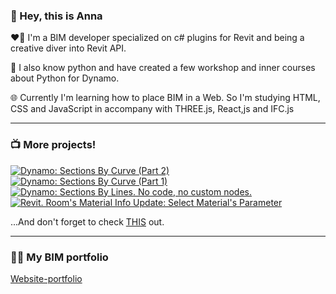 ### 👋 Hey, this is Anna 

<p> ❤️‍🔥 I'm a BIM developer specialized on c# plugins for Revit and being a creative diver into Revit API. </p>
<p> 🐍 I also know python and have created a few workshop and inner courses about Python for Dynamo. </p>
<p> 🌐 Currently I'm learning how to place BIM in a Web. So I'm studying HTML, CSS and JavaScript in accompany with THREE.js, React,js and IFC.js </p>

---

### 📺 More projects!

<!-- BEGIN YOUTUBE-CARDS -->
[![Dynamo: Sections By Curve (Part 2)](https://ytcards.demolab.com/?id=GMzoIS703FA&title=Dynamo%3A+Sections+By+Curve+%28Part+2%29&lang=en&timestamp=1702913184&background_color=%230d1117&title_color=%23ffffff&stats_color=%23dedede&max_title_lines=1&width=250&border_radius=5 "Dynamo: Sections By Curve (Part 2)")](https://www.youtube.com/watch?v=GMzoIS703FA)
[![Dynamo: Sections By Curve (Part 1)](https://ytcards.demolab.com/?id=Fic5BD-s3A8&title=Dynamo%3A+Sections+By+Curve+%28Part+1%29&lang=en&timestamp=1701686737&background_color=%230d1117&title_color=%23ffffff&stats_color=%23dedede&max_title_lines=1&width=250&border_radius=5 "Dynamo: Sections By Curve (Part 1)")](https://www.youtube.com/watch?v=Fic5BD-s3A8)
[![Dynamo: Sections By Lines. No code, no custom nodes.](https://ytcards.demolab.com/?id=VfbBASiFlhU&title=Dynamo%3A+Sections+By+Lines.+No+code%2C+no+custom+nodes.&lang=en&timestamp=1699365681&background_color=%230d1117&title_color=%23ffffff&stats_color=%23dedede&max_title_lines=1&width=250&border_radius=5 "Dynamo: Sections By Lines. No code, no custom nodes.")](https://www.youtube.com/watch?v=VfbBASiFlhU)
[![Revit. Room's Material Info Update: Select Material's Parameter](https://ytcards.demolab.com/?id=vhu4GaO-wTY&title=Revit.+Room%27s+Material+Info+Update%3A+Select+Material%27s+Parameter&lang=en&timestamp=1696428432&background_color=%230d1117&title_color=%23ffffff&stats_color=%23dedede&max_title_lines=1&width=250&border_radius=5 "Revit. Room's Material Info Update: Select Material's Parameter")](https://www.youtube.com/watch?v=vhu4GaO-wTY)
<!-- END YOUTUBE-CARDS -->

...And don't forget to check <a href="https://youtu.be/99G8M0cRpsA">THIS</a> out. 

---
### 👩‍🎓 My BIM portfolio

<a href="https://622e12a76c242.site123.me/">Website-portfolio</a> 

